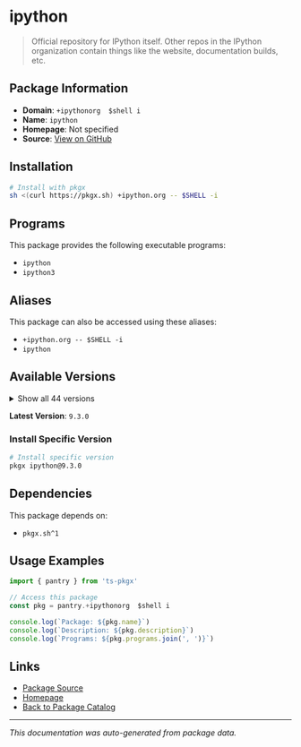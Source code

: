 # ipython

> Official repository for IPython itself. Other repos in the IPython organization contain things like the website, documentation builds, etc.

## Package Information

- **Domain**: `+ipythonorg  $shell i`
- **Name**: `ipython`
- **Homepage**: Not specified
- **Source**: [View on GitHub](https://github.com/pkgxdev/pantry/tree/main/projects/ipython.org/package.yml)

## Installation

```bash
# Install with pkgx
sh <(curl https://pkgx.sh) +ipython.org -- $SHELL -i
```

## Programs

This package provides the following executable programs:

- `ipython`
- `ipython3`

## Aliases

This package can also be accessed using these aliases:

- `+ipython.org -- $SHELL -i`
- `ipython`

## Available Versions

<details>
<summary>Show all 44 versions</summary>

- `9.3.0`, `9.2.0`, `9.1.0`, `9.0.2`, `9.0.1`
- `9.0.0`, `8.37.0`, `8.36.0`, `8.35.0`, `8.34.0`
- `8.33.0`, `8.32.0`, `8.31.0`, `8.30.0`, `8.29.0`
- `8.28.0`, `8.27.0`, `8.26.0`, `8.25.0`, `8.24.0`
- `8.23.0`, `8.22.2`, `8.22.1`, `8.22.0`, `8.21.0`
- `8.20.0`, `8.19.1`, `8.19.0`, `8.18.1`, `8.18.0`
- `8.17.2`, `8.17.1`, `8.17.0`, `8.16.1`, `8.16.0`
- `8.15.0`, `8.14.0`, `8.13.2`, `8.13.1`, `8.13.0`
- `8.12.3`, `8.12.2`, `8.12.1`, `8.12.0`

</details>

**Latest Version**: `9.3.0`

### Install Specific Version

```bash
# Install specific version
pkgx ipython@9.3.0
```

## Dependencies

This package depends on:

- `pkgx.sh^1`

## Usage Examples

```typescript
import { pantry } from 'ts-pkgx'

// Access this package
const pkg = pantry.+ipythonorg  $shell i

console.log(`Package: ${pkg.name}`)
console.log(`Description: ${pkg.description}`)
console.log(`Programs: ${pkg.programs.join(', ')}`)
```

## Links

- [Package Source](https://github.com/pkgxdev/pantry/tree/main/projects/ipython.org/package.yml)
- [Homepage](#)
- [Back to Package Catalog](../package-catalog.md)

---

*This documentation was auto-generated from package data.*
